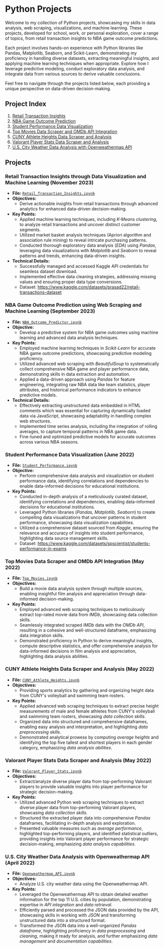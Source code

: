 # Python Projects

Welcome to my collection of Python projects, showcasing my skills in data analysis, web scraping, visualizations, and machine learning. These projects, developed for school, work, or personal exploration, cover a range of topics, from retail transaction insights to NBA game outcome predictions.

Each project involves hands-on experience with Python libraries like Pandas, Matplotlib, Seaborn, and Scikit-Learn, demonstrating my proficiency in handling diverse datasets, extracting meaningful insights, and applying machine learning techniques when appropriate. Explore how I leverage predictive modeling, conduct exploratory data analysis, and integrate data from various sources to derive valuable conclusions.

Feel free to navigate through the projects listed below, each providing a unique perspective on data-driven decision-making.

## Project Index
1. [Retail Transaction Insights](#retail-transaction-insights-through-data-visualization-and-machine-learning-november-2023)
2. [NBA Game Outcome Prediction](#nba-game-outcome-prediction-using-web-scraping-and-machine-learning-september-2023)
3. [Student Performance Data Visualization](#student-performance-data-visualization-june-2022)
4. [Top Movies Data Scraper and OMDb API Integration](#top-movies-data-scraper-and-omdb-api-integration-may-2022)
5. [CUNY Athlete Heights Data Scraper and Analysis](#cuny-athlete-heights-data-scraper-and-analysis-may-2022)
6. [Valorant Player Stats Data Scraper and Analysis](#valorant-player-stats-data-scraper-and-analysis-may-2022)
7. [U.S. City Weather Data Analysis with Openweathermap API](#us-city-weather-data-analysis-with-openweathermap-api-april-2022)

## Projects

### Retail Transaction Insights through Data Visualization and Machine Learning (November 2023)
- **File:** [`Retail_Transaction_Insights.ipynb`](https://github.com/jordanho1006/python-projects/blob/main/Retail_Transaction_Insights.ipynb)
- **Objectives:**
  - Derive actionable insights from retail transactions through advanced analytics for enhanced data-driven decision-making.
- **Key Points:**
  - Applied machine learning techniques, including *K-Means clustering*, to analyze retail transactions and uncover distinct customer segments.
  - Utilized market basket analysis techniques (Apriori algorithm and association rule mining) to reveal intricate purchasing patterns.
  - Conducted thorough exploratory data analysis (*EDA*) using *Pandas*, leveraging data visualizations with *Matplotlib* and *Seaborn* to reveal patterns and trends, enhancing data-driven insights.
- **Technical Details:**
  - Successfully managed and accessed Kaggle API credentials for seamless dataset download.
  - Implemented effective data cleaning strategies, addressing missing values and ensuring proper data type conversions.
  - Dataset: https://www.kaggle.com/datasets/prasad22/retail-transactions-dataset

### NBA Game Outcome Prediction using Web Scraping and Machine Learning (September 2023)
- **File:** [`NBA_Outcome_Predictor.ipynb`](https://github.com/jordanho1006/python-projects/blob/main/NBA_Outcome_Predictor.ipynb)
- **Objective:**
  - Develop a predictive system for NBA game outcomes using machine learning and advanced data analysis techniques.
- **Key Points:**
  - Employed machine learning techniques in *Scikit-Learn* for accurate NBA game outcome predictions, showcasing predictive modeling proficiency.
  - Utilized advanced web scraping with *BeautifulSoup* to systematically collect comprehensive NBA game and player performance data, demonstrating skills in data extraction and automation.
  - Applied a data-driven approach using *Pandas* for feature engineering, integrating raw NBA data like team statistics, player attributes, and historical performance indicators to enhance predictive models.
- **Technical Details:**
  - Effectively extracting unstructured data embedded in HTML comments which was essential for capturing dynamically loaded data via JavaScript, showcasing adaptability in handling complex web structures.
  - Implemented time series analysis, including the integration of rolling averages, to capture temporal patterns in NBA game data.
  - Fine-tuned and optimized predictive models for accurate outcomes across various NBA seasons.

### Student Performance Data Visualization (June 2022)
- **File:** [`Student_Performance.ipynb`](https://github.com/jordanho1006/python-projects/blob/main/Student_Performance.ipynb)
- **Objective:**
  - Perform comprehensive data analysis and visualization on student performance data, identifying correlations and dependencies to enable data-informed decisions for educational institutions.
- **Key Points:**
  - Conducted in-depth analysis of a meticulously curated dataset, identifying correlations and dependencies, enabling data-informed decisions for educational institutions.
  - Leveraged Python libraries (*Pandas, Matplotlib, Seaborn*) to create compelling data visualizations that uncover patterns in student performance, showcasing data visualization capabilities.
  - Utilized a comprehensive dataset sourced from *Kaggle*, ensuring the relevance and accuracy of insights into student performance, highlighting data source management skills.
  - Dataset: https://www.kaggle.com/datasets/spscientist/students-performance-in-exams

### Top Movies Data Scraper and OMDb API Integration (May 2022)
- **File:** [`Top_Movies.ipynb`](https://github.com/jordanho1006/python-projects/blob/main/Top_Movies.ipynb)
- **Objectives:**
  - Build a movie data analysis system through multiple sources, enabling insightful film analysis and appreciation through data-informed decision-making.
- **Key Points:**
  - Employed advanced web scraping techniques to meticulously extract top-rated movie data from *IMDb*, showcasing data collection skills.
  - Seamlessly integrated scraped *IMDb* data with the *OMDb API*, resulting in a cohesive and well-structured dataframe, emphasizing data integration skills.
  - Demonstrated proficiency in Python to derive meaningful insights, compute descriptive statistics, and offer comprehensive analysis for data-informed decisions in film analysis and appreciation, highlighting data analysis abilities.

### CUNY Athlete Heights Data Scraper and Analysis (May 2022)
- **File:** [`CUNY_Athlete_Heights.ipynb`](https://github.com/jordanho1006/python-projects/blob/main/CUNY_Athlete_Heights.ipynb)
- **Objectives:**
  - Providing sports analytics by gathering and organizing height data from CUNY's volleyball and swimming team rosters.
- **Key Points:**
  - Applied advanced web scraping techniques to extract precise height measurements of male and female athletes from CUNY's volleyball and swimming team rosters, showcasing *data collection skills*.
  - Organized data into structured and comprehensive dataframes, enabling easy analysis and interpretation, and highlighting *data preprocessing skills*.
  - Demonstrated analytical prowess by computing *average heights* and identifying the top five tallest and shortest players in each gender category, emphasizing *data analysis abilities*.

### Valorant Player Stats Data Scraper and Analysis (May 2022)
- **File:** [`Valorant_Player_Stats.ipynb`](https://github.com/jordanho1006/python-projects/blob/main/Valorant_Player_Stats.ipynb)
- **Objectives:**
  - Extract/analyze diverse player data from top-performing Valorant players to provide valuable insights into player performance for strategic decision-making.
- **Key Points:**
  - Utilized advanced Python web scraping techniques to extract diverse player data from top-performing Valorant players, showcasing *data collection skills*.
  - Structured the extracted player data into comprehensive *Pandas* dataframes, facilitating in-depth analysis and exploration.
  - Presented valuable measures such as *average performance*, highlighted top-performing players, and identified statistical outliers, providing insights into Valorant player performance for strategic decision-making, emphasizing *data analysis capabilities*.

### U.S. City Weather Data Analysis with Openweathermap API (April 2022)
- **File:** [`Openweathermap_API.ipynb`](https://github.com/jordanho1006/python-projects/blob/main/Openweathermap_API.ipynb)
- **Objectives:**
  - Analyze U.S. city weather data using the Openweathermap API.
- **Key Points:**
  - Leveraged the Openweathermap API to obtain detailed weather information for the top 11 U.S. cities by population, demonstrating expertise in *API integration* and *data retrieval*.
  - Efficiently parsed and processed the JSON data provided by the API, showcasing skills in working with *JSON* and transforming unstructured data into a structured format.
  - Transformed the JSON data into a well-organized *Pandas dataframe*, highlighting proficiency in *data preprocessing* and *cleaning*, making it ready for analysis, and further emphasizing *data management* and *documentation capabilities*.
